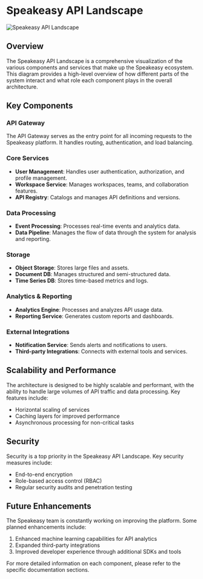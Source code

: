 # Speakeasy API Landscape

![Speakeasy API Landscape](./images/speakeasy-api-landscape.png)

## Overview

The Speakeasy API Landscape is a comprehensive visualization of the various components and services that make up the Speakeasy ecosystem. This diagram provides a high-level overview of how different parts of the system interact and what role each component plays in the overall architecture.

## Key Components

### API Gateway

The API Gateway serves as the entry point for all incoming requests to the Speakeasy platform. It handles routing, authentication, and load balancing.

### Core Services

- **User Management**: Handles user authentication, authorization, and profile management.
- **Workspace Service**: Manages workspaces, teams, and collaboration features.
- **API Registry**: Catalogs and manages API definitions and versions.

### Data Processing

- **Event Processing**: Processes real-time events and analytics data.
- **Data Pipeline**: Manages the flow of data through the system for analysis and reporting.

### Storage

- **Object Storage**: Stores large files and assets.
- **Document DB**: Manages structured and semi-structured data.
- **Time Series DB**: Stores time-based metrics and logs.

### Analytics & Reporting

- **Analytics Engine**: Processes and analyzes API usage data.
- **Reporting Service**: Generates custom reports and dashboards.

### External Integrations

- **Notification Service**: Sends alerts and notifications to users.
- **Third-party Integrations**: Connects with external tools and services.

## Scalability and Performance

The architecture is designed to be highly scalable and performant, with the ability to handle large volumes of API traffic and data processing. Key features include:

- Horizontal scaling of services
- Caching layers for improved performance
- Asynchronous processing for non-critical tasks

## Security

Security is a top priority in the Speakeasy API Landscape. Key security measures include:

- End-to-end encryption
- Role-based access control (RBAC)
- Regular security audits and penetration testing

## Future Enhancements

The Speakeasy team is constantly working on improving the platform. Some planned enhancements include:

1. Enhanced machine learning capabilities for API analytics
2. Expanded third-party integrations
3. Improved developer experience through additional SDKs and tools

For more detailed information on each component, please refer to the specific documentation sections.